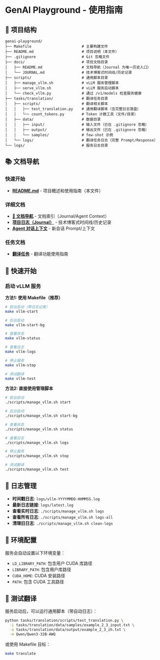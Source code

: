 # GenAI Playground - 使用指南

## 📁 项目结构

```
genai-playground/
├── Makefile                       # 主要构建文件
├── README.md                      # 项目说明（本文件）
├── .gitignore                     # Git 忽略文件
├── docs/                          # 项目文档目录
│   ├── README.md                  # 文档导航（Journal 为唯一历史入口）
│   └── JOURNAL.md                 # 技术博客式时间线/历史记录
├── scripts/                       # 通用脚本目录
│   ├── manage_vllm.sh             # vLLM 服务管理脚本
│   ├── serve_vllm.sh              # vLLM 服务启动脚本
│   └── check_vllm.py              # 通过 /v1/models 检查服务健康
├── tasks/translation/             # 翻译任务目录
│   ├── scripts/                   # 翻译相关脚本
│   │   ├── test_translation.py    # 通用翻译脚本（含完整日志落盘）
│   │   └── count_tokens.py        # Token 计数工具（文件/目录）
│   ├── data/                      # 数据目录
│   │   ├── input/                 # 输入文件（已在 .gitignore 忽略）
│   │   ├── output/                # 输出文件（已在 .gitignore 忽略）
│   │   └── samples/               # few-shot 示例
│   └── logs/                      # 翻译任务日志（完整 Prompt/Response）
└── logs/                          # 服务日志目录
```

## 📚 文档导航

### 快速开始
- **[README.md](README.md)** - 项目概述和使用指南（本文件）

### 详细文档
- **[📖 文档导航](docs/README.md)** - 文档索引（Journal/Agent Context）
- **[项目日志（Journal）](docs/JOURNAL.md)** - 技术博客式时间线/历史记录
- **[Agent 对话上下文](docs/AGENT_CONTEXT.md)** - 新会话 Prompt/上下文

### 任务文档
- **[翻译任务](tasks/translation/docs/README.md)** - 翻译功能使用指南

## 🚀 快速开始

### 启动 vLLM 服务

**方法1: 使用 Makefile（推荐）**
```bash
# 前台启动（带日志记录）
make vllm-start

# 后台启动
make vllm-start-bg

# 查看状态
make vllm-status

# 查看日志
make vllm-logs

# 停止服务
make vllm-stop

# 测试翻译
make vllm-test
```

**方法2: 直接使用管理脚本**
```bash
# 前台启动
./scripts/manage_vllm.sh start

# 后台启动
./scripts/manage_vllm.sh start-bg

# 查看状态
./scripts/manage_vllm.sh status

# 查看日志
./scripts/manage_vllm.sh logs

# 停止服务
./scripts/manage_vllm.sh stop

# 测试翻译
./scripts/manage_vllm.sh test
```

## 📝 日志管理

- **时间戳日志**: `logs/vllm-YYYYMMDD-HHMMSS.log`
- **最新日志链接**: `logs/latest.log`
- **查看实时日志**: `./scripts/manage_vllm.sh logs`
- **查看所有日志**: `./scripts/manage_vllm.sh logs-all`
- **清理旧日志**: `./scripts/manage_vllm.sh clean-logs`

## 🔧 环境配置

服务会自动设置以下环境变量：
- `LD_LIBRARY_PATH`: 包含用户 CUDA 库路径
- `LIBRARY_PATH`: 包含用户库路径
- `CUDA_HOME`: CUDA 安装路径
- `PATH`: 包含 CUDA 工具路径

## 🧪 测试翻译

服务启动后，可以运行通用脚本（带自动日志）：
```bash
python tasks/translation/scripts/test_translation.py \
  -i tasks/translation/data/samples/example_2_3_input.txt \
  -o tasks/translation/data/output/example_2_3_zh.txt \
  -m Qwen/Qwen3-32B-AWQ
```

或使用 Makefile 目标：
```bash
make translate
```


